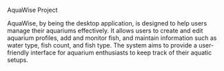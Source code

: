 AquaWise Project

AquaWise, by being the desktop application, is designed to help users manage their aquariums effectively. It allows users to create and edit aquarium profiles, add and monitor fish, and maintain information such as water type, fish count, and fish type. The system aims to provide a user-friendly interface for aquarium enthusiasts to keep track of their aquatic setups.
